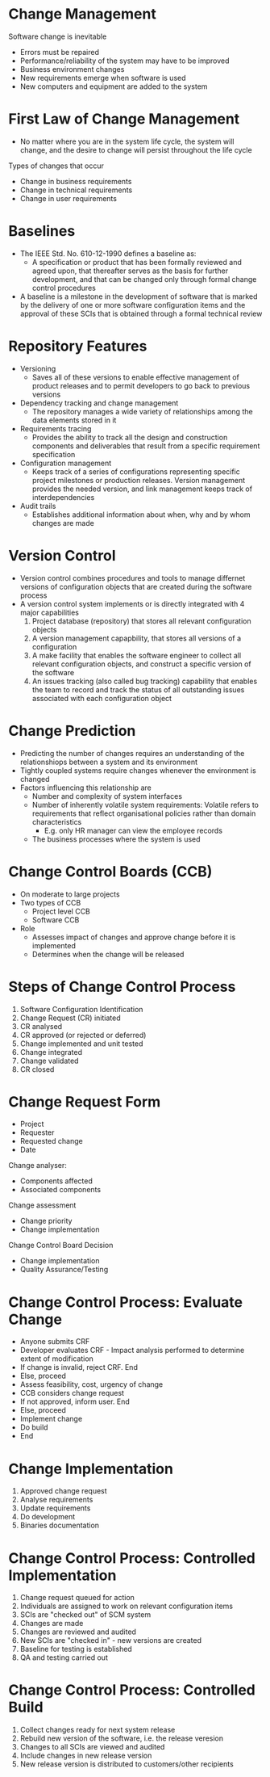 # Change Management

Software change is inevitable

- Errors must be repaired
- Performance/reliability of the system may have to be improved
- Business environment changes
- New requirements emerge when software is used
- New computers and equipment are added to the system

# First Law of Change Management

- No matter where you are in the system life cycle, the system will change, and the desire to change will persist throughout the life cycle

Types of changes that occur

- Change in business requirements
- Change in technical requirements
- Change in user requirements

# Baselines

- The IEEE Std. No. 610-12-1990 defines a baseline as:
  - A specification or product that has been formally reviewed and agreed upon, that thereafter serves as the basis for further development, and that can be changed only through formal change control procedures
- A baseline is a milestone in the development of software that is marked by the delivery of one or more software configuration items and the approval of these SCIs that is obtained through a formal technical review

# Repository Features

- Versioning
  - Saves all of these versions to enable effective management of product releases and to permit developers to go back to previous versions
- Dependency tracking and change management
  - The repository manages a wide variety of relationships among the data elements stored in it
- Requirements tracing
  - Provides the ability to track all the design and construction components and deliverables that result from a specific requirement specification
- Configuration management
  - Keeps track of a series of configurations representing specific project milestones or production releases. Version management provides the needed version, and link management keeps track of interdependencies
- Audit trails
  - Establishes additional information about when, why and by whom changes are made

# Version Control

- Version control combines procedures and tools to manage differnet versions of configuration objects that are created during the software process
- A version control system implements or is directly integrated with 4 major capabilities
  1. Project database (repository) that stores all relevant configuration objects
  2. A version management capapbility, that stores all versions of a configuration
  3. A make facility that enables the software engineer to collect all relevant configuration objects, and construct a specific version of the software
  4. An issues tracking (also called bug tracking) capability that enables the team to record and track the status of all outstanding issues associated with each configuration object

# Change Prediction

- Predicting the number of changes requires an understanding of the relationshiops between a system and its environment
- Tightly coupled systems require changes whenever the environment is changed
- Factors influencing this relationship are
  - Number and complexity of system interfaces
  - Number of inherently volatile system requirements: Volatile refers to requirements that reflect organisational policies rather than domain characteristics
    - E.g. only HR manager can view the employee records
  - The business processes where the system is used

# Change Control Boards (CCB)

- On moderate to large projects
- Two types of CCB
  - Project level CCB
  - Software CCB
- Role
  - Assesses impact of changes and approve change before it is implemented
  - Determines when the change will be released

# Steps of Change Control Process

1. Software Configuration Identification
2. Change Request (CR) initiated
3. CR analysed
4. CR approved (or rejected or deferred)
5. Change implemented and unit tested
6. Change integrated
7. Change validated
8. CR closed

# Change Request Form

- Project
- Requester
- Requested change
- Date

Change analyser:

- Components affected
- Associated components

Change assessment

- Change priority
- Change implementation

Change Control Board Decision

- Change implementation
- Quality Assurance/Testing

# Change Control Process: Evaluate Change

- Anyone submits CRF
- Developer evaluates CRF - Impact analysis performed to determine extent of modification
- If change is invalid, reject CRF. End
- Else, proceed
- Assess feasibility, cost, urgency of change
- CCB considers change request
- If not approved, inform user. End
- Else, proceed
- Implement change
- Do build
- End

# Change Implementation

1. Approved change request
2. Analyse requirements
3. Update requirements
4. Do development
5. Binaries documentation

# Change Control Process: Controlled Implementation

1. Change request queued for action
2. Individuals are assigned to work on relevant configuration items
3. SCIs are "checked out" of SCM system
4. Changes are made
5. Changes are reviewed and audited
6. New SCIs are "checked in" - new versions are created
7. Baseline for testing is established
8. QA and testing carried out

# Change Control Process: Controlled Build

1. Collect changes ready for next system release
2. Rebuild new version of the software, i.e. the release veresion
3. Changes to all SCIs are viewed and audited
4. Include changes in new release version
5. New release version is distributed to customers/other recipients
